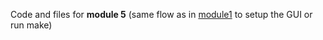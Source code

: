 Code and files for **module 5** (same flow as in [module1](../module1_baseline) to setup the GUI or run make)
